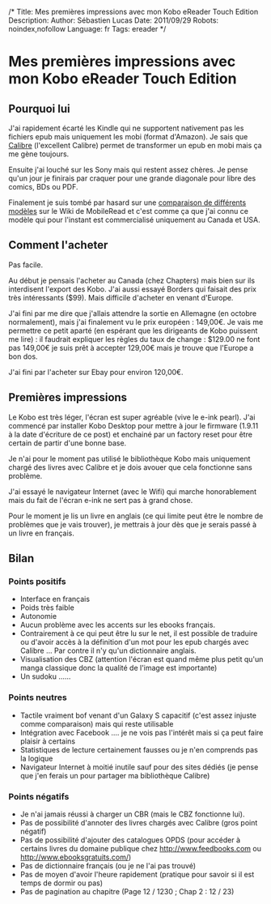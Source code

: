 /*
Title: Mes premières impressions avec mon Kobo eReader Touch Edition
Description: 
Author: Sébastien Lucas
Date: 2011/09/29
Robots: noindex,nofollow
Language: fr
Tags: ereader
*/
# Mes premières impressions avec mon Kobo eReader Touch Edition

## Pourquoi lui
J'ai rapidement écarté les Kindle qui ne supportent nativement pas les fichiers epub mais uniquement les mobi (format d'Amazon). Je sais que [Calibre](http://calibre-ebook.com/) (l'excellent Calibre) permet de transformer un epub en mobi mais ça me gène toujours.

Ensuite j'ai louché sur les Sony mais qui restent assez chères. Je pense qu'un jour je finirais par craquer pour une grande diagonale pour libre des comics, BDs ou PDF.

Finalement je suis tombé par hasard sur une [comparaison de différents modèles](http://wiki.mobileread.com/wiki/E-book_Reader_Matrix) sur le Wiki de MobileRead et c'est comme ça que j'ai connu ce modèle qui pour l'instant est commercialisé uniquement au Canada et USA.

## Comment l'acheter

Pas facile.

Au début je pensais l'acheter au Canada (chez Chapters) mais bien sur ils interdisent l'export des Kobo. J'ai aussi essayé Borders qui faisait des prix très intéressants ($99). Mais difficile d'acheter en venant d'Europe.

J'ai fini par me dire que j'allais attendre la sortie en Allemagne (en octobre normalement), mais j'ai finalement vu le prix européen : 149,00€. Je vais me permettre ce petit aparté (en espérant que les dirigeants de Kobo puissent me lire) : il faudrait expliquer les règles du taux de change : $129.00 ne font pas 149,00€ je suis prêt à accepter 129,00€ mais je trouve que l'Europe a bon dos.

J'ai fini par l'acheter sur Ebay pour environ 120,00€.
## Premières impressions

Le Kobo est très léger, l'écran est super agréable (vive le e-ink pearl). J'ai commencé par installer Kobo Desktop pour mettre à jour le firmware (1.9.11 à la date d'écriture de ce post) et enchainé par un factory reset pour être certain de partir d'une bonne base.

Je n'ai pour le moment pas utilisé le bibliothèque Kobo mais uniquement chargé des livres avec Calibre et je dois avouer que cela fonctionne sans problème.

J'ai essayé le navigateur Internet (avec le Wifi) qui marche honorablement mais du fait de l'écran e-ink ne sert pas à grand chose.

Pour le moment je lis un livre en anglais (ce qui limite peut être le nombre de problèmes que je vais trouver), je mettrais à jour dès que je serais passé à un livre en français.

## Bilan

### Points positifs
*	Interface en français
*	Poids très faible
*	Autonomie
*	Aucun problème avec les accents sur les ebooks français.
*	Contrairement à ce qui peut être lu sur le net, il est possible de traduire ou d'avoir accès à la définition d'un mot pour les epub chargés avec Calibre ... Par contre il n'y qu'un dictionnaire anglais.
*	Visualisation des CBZ (attention l'écran est quand même plus petit qu'un manga classique donc la qualité de l'image est importante)
*	Un sudoku ......
### Points neutres

*	Tactile vraiment bof venant d'un Galaxy S capacitif (c'est assez injuste comme comparaison) mais qui reste utilisable
*	Intégration avec Facebook .... je ne vois pas l'intérêt mais si ça peut faire plaisir à certains
*	Statistiques de lecture certainement fausses ou je n'en comprends pas la logique
*	Navigateur Internet à moitié inutile sauf pour des sites dédiés (je pense que j'en ferais un pour partager ma bibliothèque Calibre)
### Points négatifs

*	Je n'ai jamais réussi à charger un CBR (mais le CBZ fonctionne lui).
*	Pas de possibilité d'annoter des livres chargés avec Calibre (gros point négatif)
*	Pas de possibilité d'ajouter des catalogues OPDS (pour accéder à certains livres du domaine publique chez http://www.feedbooks.com ou http://www.ebooksgratuits.com/)
*	Pas de dictionnaire français (ou je ne l'ai pas trouvé)
*	Pas de moyen d'avoir l'heure rapidement (pratique pour savoir si il est temps de dormir ou pas)
*	Pas de pagination au chapitre (Page 12 / 1230 ; Chap 2 : 12 / 23)


